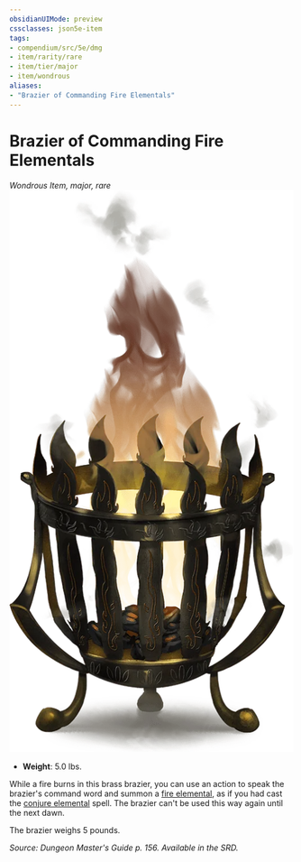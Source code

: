 ```yaml
---
obsidianUIMode: preview
cssclasses: json5e-item
tags:
- compendium/src/5e/dmg
- item/rarity/rare
- item/tier/major
- item/wondrous
aliases: 
- "Brazier of Commanding Fire Elementals"
---
```

# Brazier of Commanding Fire Elementals
*Wondrous Item, major, rare*  
![](https://raw.githubusercontent.com/5etools-mirror-2/5etools-img/main/items/DMG/Brazier%20of%20Commanding%20Fire%20Elementals.webp#right)  

- **Weight**: 5.0 lbs.

While a fire burns in this brass brazier, you can use an action to speak the brazier's command word and summon a [fire elemental](fire-elemental.md), as if you had cast the [conjure elemental](conjure-elemental.md) spell. The brazier can't be used this way again until the next dawn.

The brazier weighs 5 pounds.

*Source: Dungeon Master's Guide p. 156. Available in the SRD.*